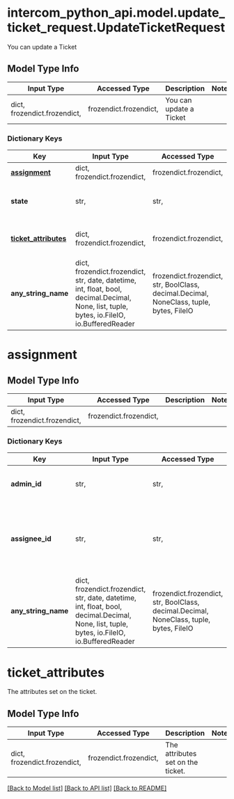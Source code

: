 # intercom_python_api.model.update_ticket_request.UpdateTicketRequest

You can update a Ticket

## Model Type Info
Input Type | Accessed Type | Description | Notes
------------ | ------------- | ------------- | -------------
dict, frozendict.frozendict,  | frozendict.frozendict,  | You can update a Ticket | 

### Dictionary Keys
Key | Input Type | Accessed Type | Description | Notes
------------ | ------------- | ------------- | ------------- | -------------
**[assignment](#assignment)** | dict, frozendict.frozendict,  | frozendict.frozendict,  |  | [optional] 
**state** | str,  | str,  | The state of the ticket. | [optional] must be one of ["in_progress", "waiting_on_customer", "resolved", ] 
**[ticket_attributes](#ticket_attributes)** | dict, frozendict.frozendict,  | frozendict.frozendict,  | The attributes set on the ticket. | [optional] 
**any_string_name** | dict, frozendict.frozendict, str, date, datetime, int, float, bool, decimal.Decimal, None, list, tuple, bytes, io.FileIO, io.BufferedReader | frozendict.frozendict, str, BoolClass, decimal.Decimal, NoneClass, tuple, bytes, FileIO | any string name can be used but the value must be the correct type | [optional]

# assignment

## Model Type Info
Input Type | Accessed Type | Description | Notes
------------ | ------------- | ------------- | -------------
dict, frozendict.frozendict,  | frozendict.frozendict,  |  | 

### Dictionary Keys
Key | Input Type | Accessed Type | Description | Notes
------------ | ------------- | ------------- | ------------- | -------------
**admin_id** | str,  | str,  | The ID of the admin performing the action. | [optional] 
**assignee_id** | str,  | str,  | The ID of the admin or team to which the ticket is assigned. Set this 0 to unassign it. | [optional] 
**any_string_name** | dict, frozendict.frozendict, str, date, datetime, int, float, bool, decimal.Decimal, None, list, tuple, bytes, io.FileIO, io.BufferedReader | frozendict.frozendict, str, BoolClass, decimal.Decimal, NoneClass, tuple, bytes, FileIO | any string name can be used but the value must be the correct type | [optional]

# ticket_attributes

The attributes set on the ticket.

## Model Type Info
Input Type | Accessed Type | Description | Notes
------------ | ------------- | ------------- | -------------
dict, frozendict.frozendict,  | frozendict.frozendict,  | The attributes set on the ticket. | 

[[Back to Model list]](../../README.md#documentation-for-models) [[Back to API list]](../../README.md#documentation-for-api-endpoints) [[Back to README]](../../README.md)

